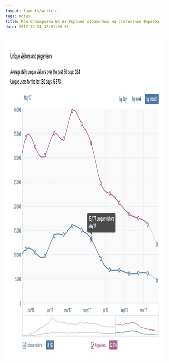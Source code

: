 ```yaml
---
layout: layouts/article
tags: notes
title: Как блокировка ВК на Украине отразилась на статистике Форвеба
date: 2017-12-24 18:51:00 +3
---
```


<img alt="Скриншот статистики сообщества For Web ВКонтакте" src="./assets/info.jpg" height="1008" width="1280" />
